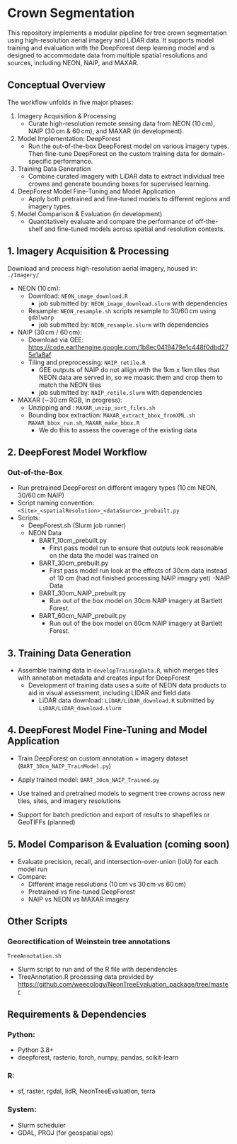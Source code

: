 # Crown Segmentation
This repository implements a modular pipeline for tree crown segmentation using high-resolution aerial imagery and LiDAR data. It supports model training and evaluation with the DeepForest deep learning model and is designed to accommodate data from multiple spatial resolutions and sources, including NEON, NAIP, and MAXAR.

## Conceptual Overview
The workflow unfolds in five major phases:

1. Imagery Acquisition & Processing
    - Curate high-resolution remote sensing data from NEON (10 cm), NAIP (30 cm & 60 cm), and MAXAR (in development).
2. Model Implementation: DeepForest
    - Run the out-of-the-box DeepForest model on various imagery types. Then fine-tune DeepForest on the custom training data for domain-specific performance.
3. Training Data Generation
    - Combine curated imagery with LiDAR data to extract individual tree crowns and generate bounding boxes for supervised learning.
4. DeepForest Model Fine-Tuning and Model Application
    - Apply both pretrained and fine-tuned models to different regions and imagery types.
5. Model Comparison & Evaluation (in development)
    - Quantitatively evaluate and compare the performance of off-the-shelf and fine-tuned models across spatial and resolution contexts.

## 1. Imagery Acquisition & Processing
Download and process high-resolution aerial imagery, housed in: ```./Imagery/```
- NEON (10 cm):
  - Download: `NEON_image_download.R`
    - job submitted by: `NEON_image_download.slurm` with dependencies
  - Resample: `NEON_resample.sh` scripts resample to 30/60 cm using `gdalwarp`
    - job submitted by: `NEON_resample.slurm` with dependencies
- NAIP (30 cm / 60 cm):
  - Download via GEE: https://code.earthengine.google.com/1b8ec0419479e1c448f0dbd275e1a8af
  - Tiling and preprocessing: `NAIP_retile.R`
    - GEE outputs of NAIP do not allign with the 1km x 1km tiles that NEON data are served in, so we moasic them and crop them to match the NEON tiles
    - job submitted by: `NAIP_retile.slurm` with dependencies
- MAXAR (∼30 cm RGB, in progress):
  - Unzipping and : `MAXAR_unzip_sort_files.sh`
  - Bounding box extraction: `MAXAR_extract_bbox_fromXML.sh` `MAXAR_bbox_run.sh`, `MAXAR_make_bbox.R`
    - We do this to assess the coverage of the existing data

## 2. DeepForest Model Workflow
### Out-of-the-Box
- Run pretrained DeepForest on different imagery types (10 cm NEON, 30/60 cm NAIP)
- Script naming convention: `<Site>_<spatialResolution>_<dataSource>_prebuilt.py`
- Scripts:
  - DeepForest.sh (Slurm job runner)
  - NEON Data
    - BART_10cm_prebuilt.py
      - First pass model run to ensure that outputs look reasonable on the data the model was trained on
    - BART_30cm_prebuilt.py
      - First pass model run look at the effects of 30cm data instead of 10 cm (had not finished processing NAIP imagry yet)
  -NAIP Data
    - BART_30cm_NAIP_prebuilt.py
      - Run out of the box model on 30cm NAIP imagery at Bartlett Forest.
    - BART_60cm_NAIP_prebuilt.py
      - Run out of the box model on 60cm NAIP imagery at Bartlett Forest.

## 3. Training Data Generation
- Assemble training data in `developTrainingData.R`, which merges tiles with annotation metadata and creates input for DeepForest
  - Development of training data uses a suite of NEON data products to aid in visual assessment, including LIDAR and field data
    - LiDAR data download: `LiDAR/LiDAR_download.R` submitted by `LiDAR/LiDAR_download.slurm`
  
## 4. DeepForest Model Fine-Tuning and Model Application
- Train DeepForest on custom annotation + imagery dataset (`BART_30cm_NAIP_TrainModel.py`)
- Apply trained model: `BART_30cm_NAIP_Trained.py`

- Use trained and pretrained models to segment tree crowns across new tiles, sites, and imagery resolutions
- Support for batch prediction and export of results to shapefiles or GeoTIFFs (planned)

## 5. Model Comparison & Evaluation (coming soon)
- Evaluate precision, recall, and intersection-over-union (IoU) for each model run
- Compare:
  - Different image resolutions (10 cm vs 30 cm vs 60 cm)
  - Pretrained vs fine-tuned DeepForest
  - NAIP vs NEON vs MAXAR imagery

## Other Scripts
### Georectification of Weinstein tree annotations
`TreeAnnotation.sh`
- Slurm script to run and of the R file with dependencies
- TreeAnnotation.R processing data provided by https://github.com/weecology/NeonTreeEvaluation_package/tree/master

## Requirements & Dependencies
### Python: 
- Python 3.8+
- deepforest, rasterio, torch, numpy, pandas, scikit-learn

### R:
- sf, raster, rgdal, lidR, NeonTreeEvaluation, terra

### System:
- Slurm scheduler
- GDAL, PROJ (for geospatial ops)
